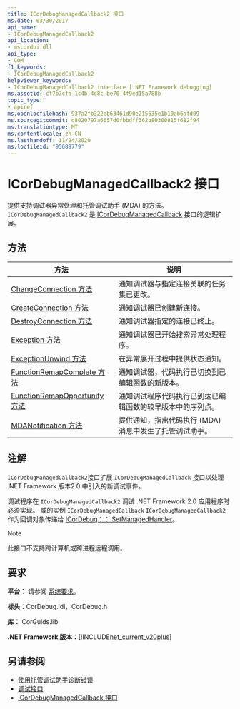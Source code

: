 ```yaml
---
title: ICorDebugManagedCallback2 接口
ms.date: 03/30/2017
api_name:
- ICorDebugManagedCallback2
api_location:
- mscordbi.dll
api_type:
- COM
f1_keywords:
- ICorDebugManagedCallback2
helpviewer_keywords:
- ICorDebugManagedCallback2 interface [.NET Framework debugging]
ms.assetid: cf7b7cfa-1c4b-4d8c-be70-4f9ed15a788b
topic_type:
- apiref
ms.openlocfilehash: 937a2fb322eb63461d90e215635e1b10ab6afd09
ms.sourcegitcommit: d8020797a6657d0fbbdff362b80300815f682f94
ms.translationtype: MT
ms.contentlocale: zh-CN
ms.lasthandoff: 11/24/2020
ms.locfileid: "95689779"
---
```

# <a name="icordebugmanagedcallback2-interface"></a>ICorDebugManagedCallback2 接口

提供支持调试器异常处理和托管调试助手 (MDA) 的方法。 `ICorDebugManagedCallback2` 是 [ICorDebugManagedCallback](icordebugmanagedcallback-interface.md) 接口的逻辑扩展。  
  
## <a name="methods"></a>方法  
  
|方法|说明|  
|------------|-----------------|  
|[ChangeConnection 方法](icordebugmanagedcallback2-changeconnection-method.md)|通知调试器与指定连接关联的任务集已更改。|  
|[CreateConnection 方法](icordebugmanagedcallback2-createconnection-method.md)|通知调试器已创建新连接。|  
|[DestroyConnection 方法](icordebugmanagedcallback2-destroyconnection-method.md)|通知调试器指定的连接已终止。|  
|[Exception 方法](icordebugmanagedcallback2-exception-method.md)|通知调试器已开始搜索异常处理程序。|  
|[ExceptionUnwind 方法](icordebugmanagedcallback2-exceptionunwind-method.md)|在异常展开过程中提供状态通知。|  
|[FunctionRemapComplete 方法](icordebugmanagedcallback2-functionremapcomplete-method.md)|通知调试器，代码执行已切换到已编辑函数的新版本。|  
|[FunctionRemapOpportunity 方法](icordebugmanagedcallback2-functionremapopportunity-method.md)|通知调试程序代码执行已到达已编辑函数的较早版本中的序列点。|  
|[MDANotification 方法](icordebugmanagedcallback2-mdanotification-method.md)|提供通知，指出代码执行 (MDA) 消息中发生了托管调试助手。|  
  
## <a name="remarks"></a>注解  

 `ICorDebugManagedCallback2`接口扩展 `ICorDebugManagedCallback` 接口以处理 .NET Framework 版本2.0 中引入的新调试事件。  
  
 调试程序在 `ICorDebugManagedCallback2` 调试 .NET Framework 2.0 应用程序时必须实现。 或的实例 `ICorDebugManagedCallback` `ICorDebugManagedCallback2` 作为回调对象传递给 [ICorDebug：： SetManagedHandler](icordebug-setmanagedhandler-method.md)。  
  
> [!NOTE]
> 此接口不支持跨计算机或跨进程远程调用。  
  
## <a name="requirements"></a>要求  

 **平台：** 请参阅 [系统要求](../../get-started/system-requirements.md)。  
  
 **标头**：CorDebug.idl、CorDebug.h  
  
 **库：** CorGuids.lib  
  
 **.NET Framework 版本：**[!INCLUDE[net_current_v20plus](../../../../includes/net-current-v20plus-md.md)]  
  
## <a name="see-also"></a>另请参阅

- [使用托管调试助手诊断错误](../../debug-trace-profile/diagnosing-errors-with-managed-debugging-assistants.md)
- [调试接口](debugging-interfaces.md)
- [ICorDebugManagedCallback 接口](icordebugmanagedcallback-interface.md)
